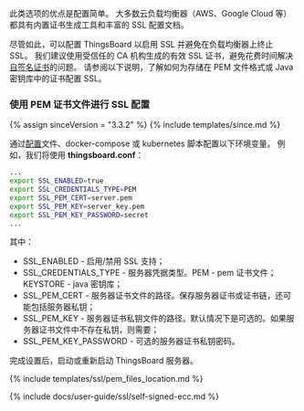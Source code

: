 此类选项的优点是配置简单。
大多数云负载均衡器（AWS、Google Cloud 等）都具有内置证书生成工具和丰富的 SSL 配置文档。

尽管如此，可以配置 ThingsBoard 以启用 SSL 并避免在负载均衡器上终止 SSL。
我们建议使用受信任的 CA 机构生成的有效 SSL 证书，避免花费时间解决[自签名证书](#self-signed-certificates-generation)的问题。
请参阅以下说明，了解如何为存储在 PEM 文件格式或 Java 密钥库中的证书配置 SSL。

### 使用 PEM 证书文件进行 SSL 配置

{% assign sinceVersion = "3.3.2" %}
{% include templates/since.md %}

通过[配置](/docs/user-guide/install/{{docsPrefix}}config/)文件、docker-compose 或 kubernetes 脚本配置以下环境变量。
例如，我们将使用 **thingsboard.conf**：

```bash
...
export SSL_ENABLED=true
export SSL_CREDENTIALS_TYPE=PEM
export SSL_PEM_CERT=server.pem
export SSL_PEM_KEY=server_key.pem
export SSL_PEM_KEY_PASSWORD=secret
...
```

其中：

* SSL_ENABLED - 启用/禁用 SSL 支持；
* SSL_CREDENTIALS_TYPE - 服务器凭据类型。PEM - pem 证书文件；KEYSTORE - java 密钥库；
* SSL_PEM_CERT - 服务器证书文件的路径。保存服务器证书或证书链，还可能包括服务器私钥；
* SSL_PEM_KEY - 服务器证书私钥文件的路径。默认情况下是可选的。如果服务器证书文件中不存在私钥，则需要；
* SSL_PEM_KEY_PASSWORD - 可选的服务器证书私钥密码。

完成设置后，启动或重新启动 ThingsBoard 服务器。

{% include templates/ssl/pem_files_location.md %}


{% include docs/user-guide/ssl/self-signed-ecc.md %}